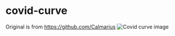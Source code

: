 # covid-curve
Original is from https://github.com/Calmarius
![Covid curve image](https://i.imgur.com/jxNNa2i.png)

